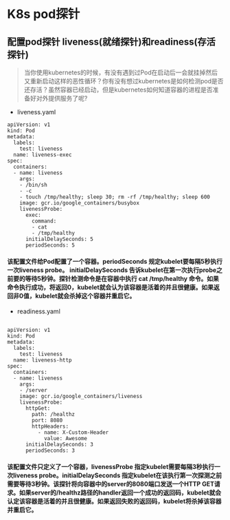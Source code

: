 # K8s pod探针

##  配置pod探针 liveness(就绪探针)和readiness(存活探针)
> 当你使用kubernetes的时候，有没有遇到过Pod在启动后一会就挂掉然后又重新启动这样的恶性循环？你有没有想过kubernetes是如何检测pod是否还存活？虽然容器已经启动，但是kubernetes如何知道容器的进程是否准备好对外提供服务了呢?  


- liveness.yaml
```
apiVersion: v1
kind: Pod
metadata:
  labels:
    test: liveness
  name: liveness-exec
spec:
  containers:
  - name: liveness
    args:
    - /bin/sh
    - -c
    - touch /tmp/healthy; sleep 30; rm -rf /tmp/healthy; sleep 600
    image: gcr.io/google_containers/busybox
    livenessProbe:
      exec:
        command:
        - cat
        - /tmp/healthy
      initialDelaySeconds: 5
      periodSeconds: 5

```

#### 该配置文件给Pod配置了一个容器。periodSeconds 规定kubelet要每隔5秒执行一次liveness probe。 initialDelaySeconds 告诉kubelet在第一次执行probe之前要的等待5秒钟。探针检测命令是在容器中执行 cat /tmp/healthy 命令。如果命令执行成功，将返回0，kubelet就会认为该容器是活着的并且很健康。如果返回非0值，kubelet就会杀掉这个容器并重启它。


- readiness.yaml

```

apiVersion: v1
kind: Pod
metadata:
  labels:
    test: liveness
  name: liveness-http
spec:
  containers:
  - name: liveness
    args:
    - /server
    image: gcr.io/google_containers/liveness
    livenessProbe:
      httpGet:
        path: /healthz
        port: 8080
        httpHeaders:
          - name: X-Custom-Header
            value: Awesome
      initialDelaySeconds: 3
      periodSeconds: 3
```

#### 该配置文件只定义了一个容器，livenessProbe 指定kubelet需要每隔3秒执行一次liveness probe。initialDelaySeconds 指定kubelet在该执行第一次探测之前需要等待3秒钟。该探针将向容器中的server的8080端口发送一个HTTP GET请求。如果server的/healthz路径的handler返回一个成功的返回码，kubelet就会认定该容器是活着的并且很健康。如果返回失败的返回码，kubelet将杀掉该容器并重启它。
